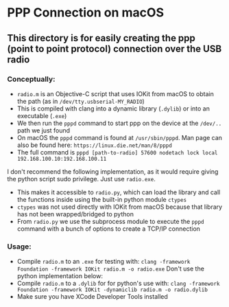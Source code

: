 # PPP Connection on macOS
## This directory is for easily creating the ppp (point to point protocol) connection over the USB radio
### Conceptually:
- `radio.m` is an Objective-C script that uses IOKit from macOS to obtain the path (as in `/dev/tty.usbserial-MY_RADIO`)
- This is compiled with clang into a dynamic library (`.dylib`) or into an executable (`.exe`)
- We then run the `pppd` command to start ppp on the device at the `/dev/..` path we just found
- On macOS the `pppd` command is found at `/usr/sbin/pppd`. Man page can also be found here: `https://linux.die.net/man/8/pppd`
- The full command is `pppd [path-to-radio] 57600 nodetach lock local 192.168.100.10:192.168.100.11`

I don't recommend the following implementation, as it would require giving the python script sudo privilege. Just use `radio.exe`.
- This makes it accessible to `radio.py`, which can load the library and call the functions inside using the built-in python module `ctypes`
- `ctypes` was not used directly with IOKit from macOS because that library has not been wrapped/bridged to python
- From `radio.py` we use the subprocess module to execute the `pppd` command with a bunch of options to create a TCP/IP connection
### Usage:
- Compile `radio.m` to an `.exe` for testing with: `clang -framework Foundation -framework IOKit radio.m -o radio.exe`
Don't use the python implementation below:
- Compile `radio.m` to a `.dylib` for for python's use with: `clang -framework Foundation -framework IOKit -dynamiclib radio.m -o radio.dylib`
- Make sure you have XCode Developer Tools installed
